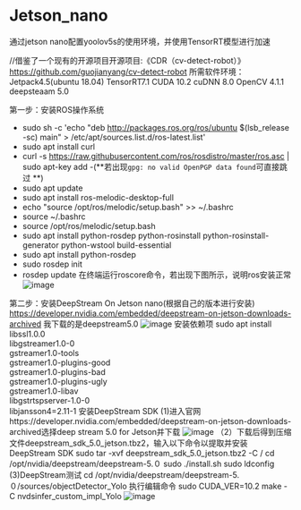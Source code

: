 # Jetson_nano
通过jetson nano配置yoolov5s的使用环境，并使用TensorRT模型进行加速



//借鉴了一个现有的开源项目开源项目:《CDR（cv-detect-robot）》https://github.com/guojianyang/cv-detect-robot
所需软件环境：
    Jetpack4.5(ubuntu 18.04)
    TensorRT7.1
    CUDA 10.2
    cuDNN 8.0
    OpenCV 4.1.1
    deepsteaam 5.0

第一步：安装ROS操作系统
- sudo sh -c 'echo "deb http://packages.ros.org/ros/ubuntu $(lsb_release -sc) main" > /etc/apt/sources.list.d/ros-latest.list'
- sudo apt install curl 
- curl -s https://raw.githubusercontent.com/ros/rosdistro/master/ros.asc | sudo apt-key add -(**若出现`gpg: no valid OpenPGP data found`可直接跳过 **)
- sudo apt update
- sudo apt install ros-melodic-desktop-full
- echo "source /opt/ros/melodic/setup.bash" >> ~/.bashrc
- source ~/.bashrc
- source /opt/ros/melodic/setup.bash
- sudo apt install python-rosdep python-rosinstall python-rosinstall-generator python-wstool build-essential
- sudo apt install python-rosdep
- sudo rosdep init
- rosdep update
在终端运行roscore命令，若出现下图所示，说明ros安装正常
![image](https://github.com/xu-rui/Jetson_nano/assets/73344517/67f674b9-6270-4bfa-befe-0abd705a1d26)

第二步：安装DeepStream On Jetson nano(根据自己的版本进行安装)
https://developer.nvidia.com/embedded/deepstream-on-jetson-downloads-archived
我下载的是deepstream5.0
![image](https://github.com/xu-rui/Jetson_nano/assets/73344517/5867f8a1-8e86-42e4-bc52-7b9847aca8f2)
安装依赖项
sudo apt install \
libssl1.0.0 \
libgstreamer1.0-0 \
gstreamer1.0-tools \
gstreamer1.0-plugins-good \
gstreamer1.0-plugins-bad \
gstreamer1.0-plugins-ugly \
gstreamer1.0-libav \
libgstrtspserver-1.0-0 \
libjansson4=2.11-1
安装DeepStream SDK
(1)进入官网https://developer.nvidia.com/embedded/deepstream-on-jetson-downloads-archived选择deep stream 5.0 for Jetson并下载
![image](https://github.com/xu-rui/Jetson_nano/assets/73344517/1b98f83b-d2dd-4f22-81af-6ee6cd3038ae)
（2）下载后得到压缩文件deepstream_sdk_5.0_jetson.tbz2，输入以下命令以提取并安装DeepStream SDK
sudo tar -xvf deepstream_sdk_5.0_jetson.tbz2 -C /
cd /opt/nvidia/deepstream/deepstream-5.０
sudo ./install.sh
sudo ldconfig
(3)DeepStream测试
cd /opt/nvidia/deepstream/deepstream-5.０/sources/objectDetector_Yolo
执行编辑命令
sudo  CUDA_VER=10.2 make -C nvdsinfer_custom_impl_Yolo
![image](https://github.com/xu-rui/Jetson_nano/assets/73344517/6b7e97f5-719e-433b-a52c-bb6634e51981)


